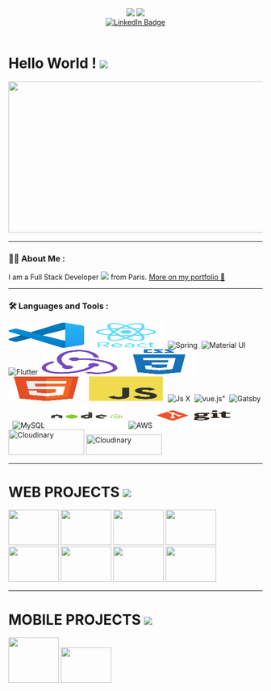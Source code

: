 

  


<div id="header" align="center" >
   <img src="https://media.giphy.com/media/3SL41WtN5l9DNdPJGs/giphy.gif" width="100"   />
  <img src="https://media.giphy.com/media/jdPMeyv9rn0hZHh8n9/giphy.gif" width="100"  />
  
</div>
<div id="badges" align="center">
  <a href="https://www.linkedin.com/in/vincent-desmouceaux-277b3b244">
    <img src="https://img.shields.io/badge/LinkedIn-blue?style=for-the-badge&logo=linkedin&logoColor=white" alt="LinkedIn Badge"/>
  </a>
  
</div>

<div id="badges" align="center">
<img src="https://komarev.com/ghpvc/?username=vincentDesmouceaux&style=flat-square&color=blue" alt=""/>

</div>
<h1>
  Hello World !
  <img src="https://media.giphy.com/media/hvRJCLFzcasrR4ia7z/giphy.gif" width="30px"/>
</h1>

<div align="center">
  <img src="https://media.giphy.com/media/cNfIqjpCY1zqfaLmd8/giphy.gif" width="600" height="300"/>
</div>
 
---

### :man_technologist: About Me :

I am a Full Stack Developer <img src="https://media.giphy.com/media/WUlplcMpOCEmTGBtBW/giphy.gif" width="30"> from Paris.
<a href="https://vd-portfolio.netlify.app/">
  More on my portfolio 🙂
  </a>


---

### :hammer_and_wrench: Languages and Tools :
<div>
  <img src="https://github.com/devicons/devicon/blob/master/icons/vscode/vscode-original.svg" title="Visual Studio Code" alt="Java" width="150" height="50"/>&nbsp;
  <img src="https://github.com/devicons/devicon/blob/master/icons/react/react-original-wordmark.svg" title="React" alt="React" width="150" height="50"/>&nbsp;
  <img src="https://upload.wikimedia.org/wikipedia/commons/9/92/Android_Studio_Trademark.svg" title="Android Studio" alt="Spring" width="150" height="50"/>&nbsp;
  <img src="https://logos-download.com/wp-content/uploads/2020/06/Postman_Logo.png" title="Postman" alt="Material UI" width="150" height="50"/>&nbsp;
  <img src="https://upload.wikimedia.org/wikipedia/fr/4/45/MongoDB-Logo.svg" title="Mongo DB" alt="Flutter" width="150" height="50"/>&nbsp;
  <img src="https://github.com/devicons/devicon/blob/master/icons/redux/redux-original.svg" title="Redux" alt="Redux " width="150" height="50"/>&nbsp;
  <img src="https://github.com/devicons/devicon/blob/master/icons/css3/css3-plain-wordmark.svg"  title="CSS3" alt="CSS" width="150" height="50"/>&nbsp;
  <img src="https://github.com/devicons/devicon/blob/master/icons/html5/html5-original.svg" title="HTML5" alt="HTML" width="150" height="50"/>&nbsp;
  <img src="https://github.com/devicons/devicon/blob/master/icons/javascript/javascript-original.svg" title="JavaScript" alt="JavaScript" width="150" height="50"/>&nbsp;
  <img src="https://raw.githubusercontent.com/jsx-ir/logo/master/jsx.png" title="Firebase" alt="Js X" width="60" height="50"/>&nbsp;
   <img src="https://cdn.icon-icons.com/icons2/2415/PNG/512/vuejs_original_wordmark_logo_icon_146305.png" title="vue.js" alt=vue.js" width="60" height="50"/>&nbsp;
  <img src="https://res.cloudinary.com/practicaldev/image/fetch/s--H6L3JDpH--/c_imagga_scale,f_auto,fl_progressive,h_420,q_auto,w_1000/https://repository-images.githubusercontent.com/65750241/79017180-d4ce-11e9-9955-3f0a7be00c7a" title="Expo"  alt="Gatsby" width="150" height="50"/>&nbsp;
  <img src="https://upload.wikimedia.org/wikipedia/commons/d/d1/Axios_%28computer_library%29_logo.svg" title="Axios"  alt="MySQL" width="150" height="20"/>&nbsp;
  <img src="https://github.com/devicons/devicon/blob/master/icons/nodejs/nodejs-original-wordmark.svg" title="NodeJS" alt="NodeJS" width="150" height="50"/>&nbsp;
  <img src="https://upload.wikimedia.org/wikipedia/commons/b/b8/Netlify_logo.svg" title="AWS" alt="AWS" width="150" height="40"/>&nbsp;
  <img src="https://github.com/devicons/devicon/blob/master/icons/git/git-original-wordmark.svg" title="Git" **alt="Git" width="150" height="50"/>
  <img src="https://sofacto.force.com/support/servlet/rtaImage?eid=ka008000000dkuz&feoid=00N1p00000JI0JP&refid=0EM08000007PCaC" title="Cloudinary" **alt="Git" width="150" height="50"/>
  <img src="https://upload.wikimedia.org/wikipedia/commons/b/b0/Cloudinary_logo_blue_0720_2x.png" title="Cloudinary" **alt="Git" width="150" height="40"/>
  </div>
  
 ---
 <h1>
  WEB PROJECTS
  <img src="https://media.giphy.com/media/xTiN0L7EW5trfOvEk0/giphy.gif" width="30px"/>
</h1>
<div>
<img src="https://www.blockchaingamer.biz/wp-content/uploads/2018/04/rawg-logo_750x430-450x300.jpg" width="100px" height="70px"/>
<img src="https://cdt29.media.tourinsoft.eu/upload/SIXT-LOGO-2.jpg?width=980" width="100px" height="70px"/>
  <img src="https://www.numerama.com/wp-content/uploads/2020/08/vinted-app.jpg" width="100px" height="70px"/>
  <img src="https://upload.wikimedia.org/wikipedia/commons/b/b9/Marvel_Logo.svg" width="100px" height="70px"/>
  <img src="https://cdn.worldvectorlogo.com/logos/tripadvisor-logo-circle-green-vertical-lockup-registered-rgb.svg" width="100px" height="70px"/>
  <img src="https://upload.wikimedia.org/wikipedia/commons/thumb/6/69/Netflix_logo.svg/2560px-Netflix_logo.svg.png" width="100px" height="70px"/>
   <img src="https://cwa.roocdn.com/_next/static/social_media.cac4f21a.png" width="100px" height="70px"/>
     <img src="https://thumbs.dreamstime.com/z/logo-show-text-template-show-vintage-marquee-light-show-sign-typography-d-render-61801137.jpg?w=992" width="100px" height="70px"/>
  
   </div>
   
 ---
 <h1>
  MOBILE PROJECTS
  <img src="https://media.giphy.com/media/hp3pbaLgIec1hjmL0M/giphy.gif" width="30px"/>
</h1>
<div>
<img src="https://a0.muscache.com/airbnb/static/logos/belo-400x400.png" width="100px" height="90px"/>
  <img src="https://upload.wikimedia.org/wikipedia/commons/6/69/IMDB_Logo_2016.svg" width="100px" height="70px"/>
   </div>

 
 


